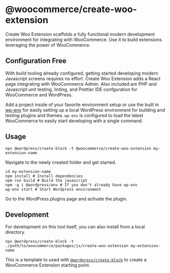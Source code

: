 # @woocommerce/create-woo-extension

Create Woo Extension scaffolds a fully functional modern development environment for integrating with WooCommerce. Use it to build extensions leveraging the power of WooCommerce.

## Configuration Free

With build tooling already configured, getting started developing modern Javascript screens requires no effort. Create Woo Extension adds a React page integrating with WooCommerce Admin. Also included are PHP and Javascript unit testing, linting, and Prettier IDE confguration for WooCommerce and WordPress.

Add a project inside of your favorite environment setup or use the built in [wp-env](https://github.com/WordPress/gutenberg/tree/trunk/packages/env) for easily setting up a local WordPress environment for building and testing plugins and themes. `wp-env` is configured to load the latest WooCommerce to easily start developing with a single command.

## Usage

```
npx @wordpress/create-block -t @woocommerce/create-woo-extension my-extension-name
```

Navigate to the newly created folder and get started.

```
cd my-extension-name
npm install # Install dependencies
npm run build # Build the javascript
npm -g i @wordpress/env # If you don't already have wp-env
wp-env start # Start Wordpress environment
```

Go to the WordPress plugins page and activate the plugin.

## Development

For development on this tool itself, you can also install from a local directory.

```
npx @wordpress/create-block -t ./path/to/woocommerce/packages/js/create-woo-extension my-extension-name
```

This is a template to used with [`@wordpress/create-block`](https://github.com/WordPress/gutenberg/tree/trunk/packages/create-block) to create a WooCommerce Extension starting point.

